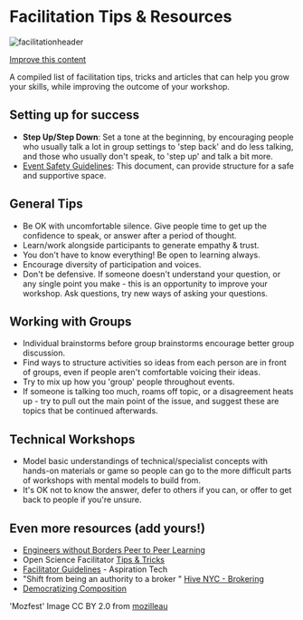 # Facilitation Tips & Resources

![facilitationheader](https://c2.staticflickr.com/6/5512/10511640443_1545489225_z.jpg)

[<i class="fa fa-wrench"></i> Improve this content](https://github.com/mozilla/participation-curriculum/edit/gh-pages/facilitation-tips/content.md)


A compiled list of facilitation tips, tricks and articles that can help you grow your skills, while improving the outcome of your workshop.

## Setting up for success

* **Step Up/Step Down**: Set a tone at the beginning, by encouraging people who usually talk a lot in group settings to 'step back' and do less talking, and those who usually don't speak, to 'step up' and talk a bit more.
* [Event Safety Guidelines](https://github.com/mozilla/participation-org/blob/master/global_events/leadership_summit/code-of-conduct.md): This document, can provide structure for a safe and supportive space.

## General Tips

* Be OK with uncomfortable silence. Give people time to get up the confidence to speak, or answer after a period of thought.
* Learn/work alongside participants to generate empathy & trust.
* You don't have to know everything!  Be open to learning always.
* Encourage diversity of participation and voices.
* Don't be defensive.  If someone doesn't understand your question, or any single point you make - this is an opportunity to improve your workshop.  Ask questions, try new ways of asking your questions.  

## Working with Groups

* Individual brainstorms before group brainstorms encourage better group discussion.
* Find ways to structure activities so ideas from each person are in front of groups, even if people aren't comfortable voicing their ideas.
* Try to mix up how you 'group' people throughout events.
* If someone is talking too much, roams off topic, or a disagreement heats up - try to pull out the main point of the issue, and suggest these are topics that be continued afterwards.


## Technical Workshops
* Model basic understandings of technical/specialist concepts with hands-on materials or game so people can go to the more difficult parts of workshops with mental models to build from.
* It's OK not to know the answer, defer to others if you can, or offer to get back to people if you're unsure.


## Even more resources  (add yours!)
* [Engineers without Borders Peer to Peer Learning](http://my2.ewb.ca/site_media/static/library/files/387/the-ewb-peer-to-peer-learning-facilitators-guide.pdf)
* Open Science Facilitator [Tips & Tricks](http://mozillascience.github.io/open-science-leadership-workshop/facilitator_tips_&_tricks.html)
* [Facilitator Guidelines](http://facilitation.aspirationtech.org/index.php?title=Facilitation:Facilitator_Guidelines) - Aspiration Tech
* "Shift from being an authority to a broker " [Hive NYC - Brokering](http://hivenyc.org/wp-content/uploads/Hive-Research-Lab-2015-Community-White-Paper-Brokering-Future-Learning-Opportunities.pdf)
* [Democratizing Composition](https://democratizingcomposition.wordpress.com/2013/01/28/the-methods-behind-oureducon-madness/)


'Mozfest' Image CC BY 2.0 from [mozilleau](https://www.flickr.com/photos/mozillaeu/)

